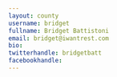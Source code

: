 ```yaml
---
layout: county
username: bridget
fullname: Bridget Battistoni
email: bridget@iwantrest.com
bio: 
twitterhandle: bridgetbatt
facebookhandle: 
---
```


